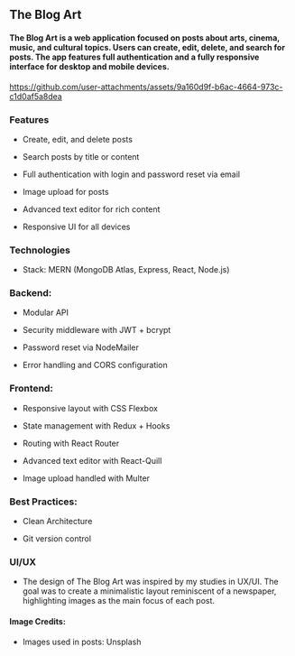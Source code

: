 ## The Blog Art

#### The Blog Art is a web application focused on posts about arts, cinema, music, and cultural topics. Users can create, edit, delete, and search for posts. The app features full authentication and a fully responsive interface for desktop and mobile devices.




https://github.com/user-attachments/assets/9a160d9f-b6ac-4664-973c-c1d0af5a8dea




### Features

- Create, edit, and delete posts

- Search posts by title or content

- Full authentication with login and password reset via email

- Image upload for posts

- Advanced text editor for rich content

- Responsive UI for all devices

### Technologies

- Stack: MERN (MongoDB Atlas, Express, React, Node.js)

### Backend:

- Modular API

- Security middleware with JWT + bcrypt

- Password reset via NodeMailer

- Error handling and CORS configuration

### Frontend:

- Responsive layout with CSS Flexbox

- State management with Redux + Hooks

- Routing with React Router

- Advanced text editor with React-Quill

- Image upload handled with Multer

### Best Practices:

- Clean Architecture

- Git version control

### UI/UX

- The design of The Blog Art was inspired by my studies in UX/UI. The goal was to create a minimalistic layout reminiscent of a newspaper, highlighting images as the main focus of each post.


#### Image Credits: 

- Images used in posts: Unsplash
